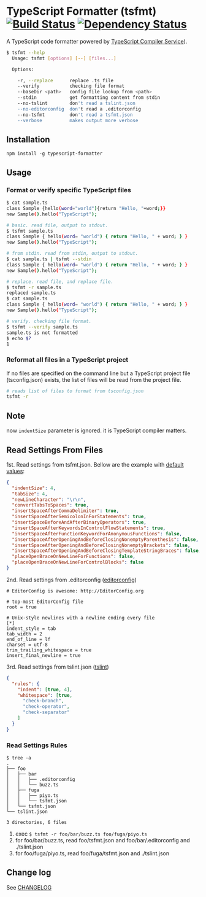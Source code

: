 # TypeScript Formatter (tsfmt) [![Build Status](https://travis-ci.org/vvakame/typescript-formatter.svg)](https://travis-ci.org/vvakame/typescript-formatter) [![Dependency Status](https://david-dm.org/vvakame/typescript-formatter.svg?theme=shields.io)](https://david-dm.org/vvakame/typescript-formatter)

A TypeScript code formatter powered by [TypeScript Compiler Service](https://github.com/Microsoft/TypeScript/tree/master/src/services/formatting)).

```bash
$ tsfmt --help
  Usage: tsfmt [options] [--] [files...]

  Options:

    -r, --replace      replace .ts file
    --verify           checking file format
    --baseDir <path>   config file lookup from <path>
    --stdin            get formatting content from stdin
    --no-tslint        don't read a tslint.json
    --no-editorconfig  don't read a .editorconfig
    --no-tsfmt         don't read a tsfmt.json
    --verbose          makes output more verbose
```

## Installation

```npm install -g typescript-formatter```

## Usage

### Format or verify specific TypeScript files

```bash
$ cat sample.ts
class Sample {hello(word="world"){return "Hello, "+word;}}
new Sample().hello("TypeScript");
```

```bash
# basic. read file, output to stdout.
$ tsfmt sample.ts
class Sample { hello(word= "world") { return "Hello, " + word; } }
new Sample().hello("TypeScript");
```

```bash
# from stdin. read from stdin, output to stdout.
$ cat sample.ts | tsfmt --stdin
class Sample { hello(word= "world") { return "Hello, " + word; } }
new Sample().hello("TypeScript");
```

```bash
# replace. read file, and replace file.
$ tsfmt -r sample.ts
replaced sample.ts
$ cat sample.ts
class Sample { hello(word= "world") { return "Hello, " + word; } }
new Sample().hello("TypeScript");
```

```bash
# verify. checking file format.
$ tsfmt --verify sample.ts
sample.ts is not formatted
$ echo $?
1
```

### Reformat all files in a TypeScript project

If no files are specified on the command line but
a TypeScript project file (tsconfig.json) exists,
the list of files will be read from the project file.

```bash
# reads list of files to format from tsconfig.json
tsfmt -r
```

## Note

now `indentSize` parameter is ignored. it is TypeScript compiler matters.

## Read Settings From Files

1st. Read settings from tsfmt.json. Bellow are the example with [default values](https://github.com/vvakame/typescript-formatter/blob/master/lib/utils.ts#L11-L27):

```json
{
  "indentSize": 4,
  "tabSize": 4,
  "newLineCharacter": "\r\n",
  "convertTabsToSpaces": true,
  "insertSpaceAfterCommaDelimiter": true,
  "insertSpaceAfterSemicolonInForStatements": true,
  "insertSpaceBeforeAndAfterBinaryOperators": true,
  "insertSpaceAfterKeywordsInControlFlowStatements": true,
  "insertSpaceAfterFunctionKeywordForAnonymousFunctions": false,
  "insertSpaceAfterOpeningAndBeforeClosingNonemptyParenthesis": false,
  "insertSpaceAfterOpeningAndBeforeClosingNonemptyBrackets": false,
  "insertSpaceAfterOpeningAndBeforeClosingTemplateStringBraces": false,
  "placeOpenBraceOnNewLineForFunctions": false,
  "placeOpenBraceOnNewLineForControlBlocks": false
}

```

2nd. Read settings from .editorconfig ([editorconfig](http://editorconfig.org/))

```text
# EditorConfig is awesome: http://EditorConfig.org

# top-most EditorConfig file
root = true

# Unix-style newlines with a newline ending every file
[*]
indent_style = tab
tab_width = 2
end_of_line = lf
charset = utf-8
trim_trailing_whitespace = true
insert_final_newline = true
```

3rd. Read settings from tslint.json ([tslint](https://www.npmjs.org/package/tslint))

```json
{
  "rules": {
    "indent": [true, 4],
    "whitespace": [true,
      "check-branch",
      "check-operator",
      "check-separator"
    ]
  }
}
```

### Read Settings Rules

```
$ tree -a
.
├── foo
│   ├── bar
│   │   ├── .editorconfig
│   │   └── buzz.ts
│   ├── fuga
│   │   ├── piyo.ts
│   │   └── tsfmt.json
│   └── tsfmt.json
└── tslint.json

3 directories, 6 files
```

1. exec `$ tsfmt -r foo/bar/buzz.ts foo/fuga/piyo.ts`
2. for foo/bar/buzz.ts, read foo/tsfmt.json and foo/bar/.editorconfig and ./tslint.json
3. for foo/fuga/piyo.ts, read foo/fuga/tsfmt.json and ./tslint.json

## Change log

See [CHANGELOG](https://github.com/vvakame/typescript-formatter/blob/master/CHANGELOG.md)
